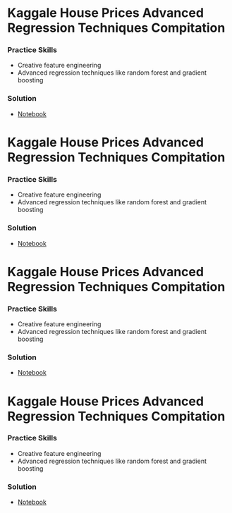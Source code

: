 # Kaggale House Prices Advanced Regression Techniques Compitation
### Practice Skills
* Creative feature engineering 
* Advanced regression techniques like random forest and gradient boosting
### Solution 
* [Notebook](https://www.kaggle.com/code/thisishusseinali/house-price-advanced-regression/notebook)
# Kaggale House Prices Advanced Regression Techniques Compitation
### Practice Skills
* Creative feature engineering 
* Advanced regression techniques like random forest and gradient boosting
### Solution 
* [Notebook](https://www.kaggle.com/code/thisishusseinali/house-price-advanced-regression/notebook)
# Kaggale House Prices Advanced Regression Techniques Compitation
### Practice Skills
* Creative feature engineering 
* Advanced regression techniques like random forest and gradient boosting
### Solution 
* [Notebook](https://www.kaggle.com/code/thisishusseinali/house-price-advanced-regression/notebook)
# Kaggale House Prices Advanced Regression Techniques Compitation
### Practice Skills
* Creative feature engineering 
* Advanced regression techniques like random forest and gradient boosting
### Solution 
* [Notebook](https://www.kaggle.com/code/thisishusseinali/house-price-advanced-regression/notebook)
